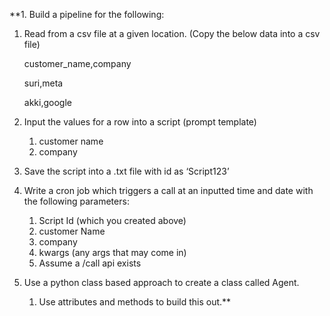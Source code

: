**1. Build a pipeline for the following:  
   1. Read from a csv file at a given location. (Copy the below data into a csv file)


      customer_name,company

      suri,meta

      akki,google


   2. Input the values for a row into a script (prompt template)  
      1. customer name  
      2. company  
   3. Save the script into a .txt file with id as ‘Script123’  
   4. Write a cron job which triggers a call at an inputted time and date with the following parameters:  
      1. Script Id (which you created above)  
      2. customer Name  
      3. company  
      4. kwargs (any args that may come in)  
      5. Assume a /call api exists  
2. Use a python class based approach to create a class called Agent.  
   1. Use attributes and methods to build this out.**

